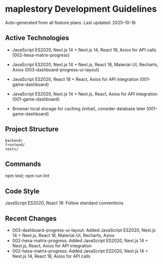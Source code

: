 ﻿# maplestory Development Guidelines

Auto-generated from all feature plans. Last updated: 2025-10-16

## Active Technologies
- JavaScript ES2020, Next.js 14 + Next.js 14, React 18, Axios for API calls (002-hexa-matrix-progress)
- JavaScript ES2020, Next.js 14 + Next.js, React 18, Material-UI, Recharts, Axios (003-dashboard-progress-ui-layout)

- JavaScript ES2020, React 18 + React, Axios for API integration (001-game-dashboard)
- JavaScript ES2020, Next.js 14 + Next.js, React, Axios for API integration (001-game-dashboard)
- Browser local storage for caching (initial), consider database later (001-game-dashboard)

## Project Structure

```
backend/
frontend/
tests/
```

## Commands

npm test; npm run lint

## Code Style

JavaScript ES2020, React 18: Follow standard conventions

## Recent Changes
- 003-dashboard-progress-ui-layout: Added JavaScript ES2020, Next.js 14 + Next.js, React 18, Material-UI, Recharts, Axios
- 002-hexa-matrix-progress: Added JavaScript ES2020, Next.js 14 + Next.js, React, Axios for API integration
- 002-hexa-matrix-progress: Added JavaScript ES2020, Next.js 14 + Next.js 14, React 18, Axios for API calls


<!-- MANUAL ADDITIONS START -->
<!-- MANUAL ADDITIONS END -->
